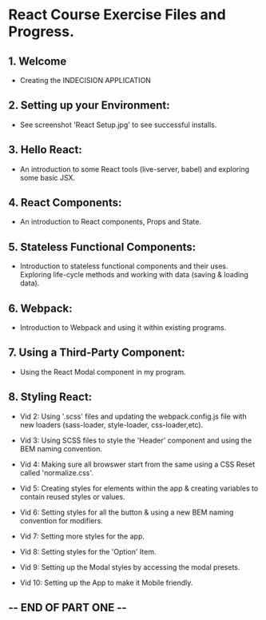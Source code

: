 # React Course Exercise Files and Progress.

## 1.  Welcome

* Creating the INDECISION APPLICATION

## 2.  Setting up your Environment:

* See screenshot 'React Setup.jpg' to see successful installs.

## 3.  Hello React:

* An introduction to some React tools (live-server, babel) and exploring some basic JSX.

## 4.  React Components:

* An introduction to React components, Props and State.

## 5.  Stateless Functional Components:

* Introduction to stateless functional components and their uses. Exploring life-cycle methods and working with data (saving & loading data).

## 6.  Webpack:

* Introduction to Webpack and using it within existing programs.

## 7.  Using a Third-Party Component:

* Using the React Modal component in my program.
        
## 8.  Styling React:

* Vid 2:  Using '.scss' files and updating the webpack.config.js file with new loaders (sass-loader, style-loader, css-loader,etc).

* Vid 3:  Using SCSS files to style the 'Header' component and using the BEM naming convention.

* Vid 4:  Making sure all browswer start from the same using a CSS Reset called 'normalize.css'.

* Vid 5:  Creating styles for elements within the app & creating variables to contain reused styles or values.

* Vid 6:  Setting styles for all the button & using a new BEM naming convention for modifiers.

* Vid 7:  Setting more styles for the app.

* Vid 8:  Setting styles for the 'Option' Item.

* Vid 9:  Setting up the Modal styles by accessing the modal presets.

* Vid 10: Setting up the App to make it Mobile friendly.

## -- END OF PART ONE --